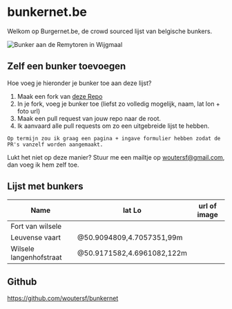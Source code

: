 
# bunkernet.be
Welkom op Burgernet.be, de crowd sourced lijst van belgische bunkers.

![Bunker aan de Remytoren in Wijgmaal](https://beeldbank.onroerenderfgoed.be/images/274261/content/medium)

## Zelf een bunker toevoegen
Hoe voeg je hieronder je bunker toe aan deze lijst?
1. Maak een fork van [deze Repo](https://github.com/woutersf/bunkernet)
2. In je fork, voeg je bunker toe (liefst zo volledig mogelijk, naam, lat lon + foto url)
3. Maak een pull request van jouw repo naar de root.
4. Ik aanvaard alle pull requests om zo een uitgebreide lijst te hebben.
````
Op termijn zou ik graag een pagina + ingave formulier hebben zodat de PR's vanzelf worden aangemaakt.
````

Lukt het niet op deze manier? Stuur me een mailtje op woutersf@gmail.com, dan voeg ik hem zelf toe.

## Lijst met bunkers

| Name                  | lat Lo                        | url of image  |
| ----                  | ------                        | ------------  |
| Fort van wilsele      |                               |               |
| Leuvense vaart        | @50.9094809,4.7057351,99m     |               |
| Wilsele langenhofstraat | @50.9171582,4.6961082,122m  |


## Github

https://github.com/woutersf/bunkernet